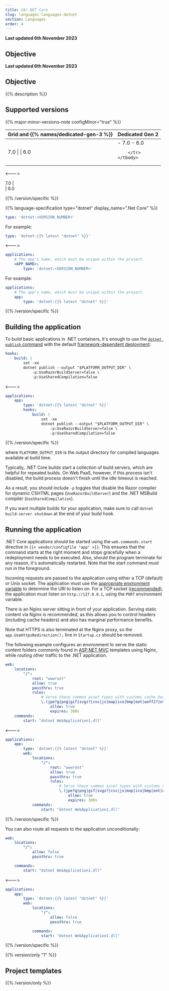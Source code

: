 ```yaml
---
title: C#/.NET Core
slug: languages-languages-dotnet
section: Languages
order: 4
---
```


**Last updated 6th November 2023**



## Objective  

**Last updated 6th November 2023**



## Objective  

{{% description %}}

## Supported versions

{{% major-minor-versions-note configMinor="true" %}}


<!-- API Version 1 -->

<table>
    <thead>
        <tr>
            <th>Grid and {{% names/dedicated-gen-3 %}}</th>
            <th>Dedicated Gen 2</th>
        </tr>
    </thead>
    <tbody>
        <tr>
            <td>7.0 |  
|  6.0</td>
            <td>- 7.0  
- 6.0</thd>

        </tr>
    </tbody>
</table>

<--->
<!-- API Version 2 -->

7.0 |  
|  6.0

{{% /version/specific %}}

{{% language-specification type="dotnet" display_name=".Net Core" %}}



```yaml {configFile="app"}
type: 'dotnet:<VERSION_NUMBER>'
```

For example:

```yaml {configFile="app"}
type: 'dotnet:{{% latest "dotnet" %}}'
```

<--->

```yaml {configFile="app"}
applications:
    # The app's name, which must be unique within the project.
    <APP_NAME>:
        type: 'dotnet:<VERSION_NUMBER>'
```

For example:

```yaml {configFile="app"}
applications:
    # The app's name, which must be unique within the project.
    app:
        type: 'dotnet:{{% latest "dotnet" %}}'
```

{{% /version/specific %}}

## Building the application

To build basic applications in .NET containers, it's enough to use the [`dotnet publish` command](https://docs.microsoft.com/en-us/dotnet/core/tools/dotnet-publish)
with the default [framework-dependent deployment](https://docs.microsoft.com/en-us/dotnet/core/deploying/#publish-framework-dependent):


```yaml {configFile="app"}
hooks:
    build: |
        set -xe
        dotnet publish --output "$PLATFORM_OUTPUT_DIR" \
            -p:UseRazorBuildServer=false \
            -p:UseSharedCompilation=false
```
<--->
```yaml {configFile="app"}
applications:
    app:
        type: 'dotnet:{{% latest "dotnet" %}}'
        hooks:
            build: |
                set -xe
                dotnet publish --output "$PLATFORM_OUTPUT_DIR" \
                    -p:UseRazorBuildServer=false \
                    -p:UseSharedCompilation=false
```
{{% /version/specific %}}

where `PLATFORM_OUTPUT_DIR` is the output directory for compiled languages available at build time.

Typically, .NET Core builds start a collection of build servers, which are helpful for repeated builds.
On Web PaaS, however, if this process isn't disabled,
the build process doesn't finish until the idle timeout is reached.

As a result, you should include `-p` toggles that disable the Razor compiler for dynamic CSHTML pages (`UseRazorBuildServer`)
and the .NET MSBuild compiler (`UseSharedCompilation`).

If you want multiple builds for your application,
make sure to call `dotnet build-server shutdown` at the end of your build hook.

## Running the application

.NET Core applications should be started using the `web.commands.start` directive in `{{< vendor/configfile "app" >}}`.
This ensures that the command starts at the right moment and stops gracefully when a redeployment needs to be executed.
Also, should the program terminate for any reason, it's automatically restarted.
Note that the start command _must_ run in the foreground.

Incoming requests are passed to the application using either a TCP (default) or Unix socket.
The application must use the [appropriate environment variable](../create-apps/app-reference.md#where-to-listen) to determine the URI to listen on.
For a TCP socket ([recommended](https://go.microsoft.com/fwlink/?linkid=874850)), the application must listen on `http://127.0.0.1`,
using the `PORT` environment variable.

There is an Nginx server sitting in front of your application.
Serving static content via Nginx is recommended, as this allows you to control headers (including cache headers)
and also has marginal performance benefits.

Note that HTTPS is also terminated at the Nginx proxy,
so the `app.UseHttpsRedirection();` line in `Startup.cs` should be removed.


The following example configures an environment to serve the static content folders commonly found in [ASP.NET MVC](https://dotnet.microsoft.com/apps/aspnet/mvc) templates using Nginx,
while routing other traffic to the .NET application.


```yaml {configFile="app"}
web:
    locations:
        "/":
            root: "wwwroot"
            allow: true
            passthru: true
            rules:
                # Serve these common asset types with customs cache headers.
                \.(jpe?g|png|gif|svgz?|css|js|map|ico|bmp|eot|woff2?|otf|ttf)$:
                    allow: true
                    expires: 300s
    commands:
        start: "dotnet WebApplication1.dll"
```
<--->
```yaml {configFile="app"}
applications:
    app:
        type: 'dotnet:{{% latest "dotnet" %}}'
        web:
            locations:
                "/":
                    root: "wwwroot"
                    allow: true
                    passthru: true
                    rules:
                        # Serve these common asset types with customs cache headers.
                        \.(jpe?g|png|gif|svgz?|css|js|map|ico|bmp|eot|woff2?|otf|ttf)$:
                            allow: true
                            expires: 300s
            commands:
                start: "dotnet WebApplication1.dll"
```
{{% /version/specific %}}

You can also route all requests to the application unconditionally:


```yaml {configFile="app"}
web:
    locations:
        "/":
            allow: false
            passthru: true

    commands:
        start: "dotnet WebApplication1.dll"
```
<--->
```yaml {configFile="app"}
applications:
    app:
        type: 'dotnet:{{% latest "dotnet" %}}'
        web:
            locations:
                "/":
                    allow: false
                    passthru: true

            commands:
                start: "dotnet WebApplication1.dll"
```
{{% /version/specific %}}

{{% version/only "1" %}}
## Project templates
{{% /version/only %}}


